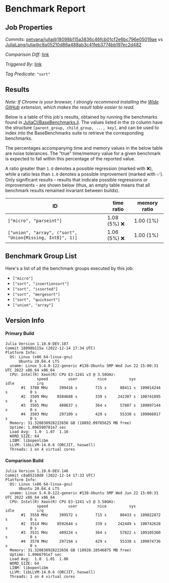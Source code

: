 # Benchmark Report

## Job Properties

*Commits:* [petvana/julia@18098b115a3836c46fcb01cf2e6bc796e05019ae](https://github.com/petvana/julia/commit/18098b115a3836c46fcb01cf2e6bc796e05019ae) vs [JuliaLang/julia@c8a05210d86a488ab3c41feb3774bb197ec2d482](https://github.com/JuliaLang/julia/commit/c8a05210d86a488ab3c41feb3774bb197ec2d482)

*Comparison Diff:* [link](https://github.com/JuliaLang/julia/compare/c8a05210d86a488ab3c41feb3774bb197ec2d482..petvana/julia:18098b115a3836c46fcb01cf2e6bc796e05019ae)

*Triggered By:* [link](https://github.com/JuliaLang/julia/pull/47587#issuecomment-1351842204)

*Tag Predicate:* `"sort"`

## Results

*Note: If Chrome is your browser, I strongly recommend installing the [Wide GitHub](https://chrome.google.com/webstore/detail/wide-github/kaalofacklcidaampbokdplbklpeldpj?hl=en)
extension, which makes the result table easier to read.*

Below is a table of this job's results, obtained by running the benchmarks found in
[JuliaCI/BaseBenchmarks.jl](https://github.com/JuliaCI/BaseBenchmarks.jl). The values
listed in the `ID` column have the structure `[parent_group, child_group, ..., key]`,
and can be used to index into the BaseBenchmarks suite to retrieve the corresponding
benchmarks.

The percentages accompanying time and memory values in the below table are noise tolerances. The "true"
time/memory value for a given benchmark is expected to fall within this percentage of the reported value.

A ratio greater than `1.0` denotes a possible regression (marked with :x:), while a ratio less
than `1.0` denotes a possible improvement (marked with :white_check_mark:). Only significant results - results
that indicate possible regressions or improvements - are shown below (thus, an empty table means that all
benchmark results remained invariant between builds).

| ID | time ratio | memory ratio |
|----|------------|--------------|
| `["micro", "parseint"]` | 1.08 (5%) :x: | 1.00 (1%)  |
| `["union", "array", ("sort", "Union{Missing, Int8}", 1)]` | 1.06 (5%) :x: | 1.00 (1%)  |

## Benchmark Group List

Here's a list of all the benchmark groups executed by this job:

- `["micro"]`
- `["sort", "insertionsort"]`
- `["sort", "issorted"]`
- `["sort", "mergesort"]`
- `["sort", "quicksort"]`
- `["union", "array"]`

## Version Info

#### Primary Build

```
Julia Version 1.10.0-DEV.187
Commit 18098b115a (2022-12-14 17:34 UTC)
Platform Info:
  OS: Linux (x86_64-linux-gnu)
      Ubuntu 20.04.4 LTS
  uname: Linux 5.4.0-122-generic #138-Ubuntu SMP Wed Jun 22 15:00:31 UTC 2022 x86_64 x86_64
  CPU: Intel(R) Xeon(R) CPU E3-1241 v3 @ 3.50GHz: 
              speed         user         nice          sys         idle          irq
       #1  3780 MHz     399416 s        715 s      80411 s  109014244 s          0 s
       #2  3509 MHz    8584688 s        339 s     242307 s  100741895 s          0 s
       #3  3505 MHz     408637 s        364 s      57807 s  109097144 s          0 s
       #4  3503 MHz     297109 s        429 s      55330 s  109066017 s          0 s
  Memory: 31.320838928222656 GB (18892.09765625 MB free)
  Uptime: 1.096590781e7 sec
  Load Avg:  1.0  1.07  1.16
  WORD_SIZE: 64
  LIBM: libopenlibm
  LLVM: libLLVM-14.0.6 (ORCJIT, haswell)
  Threads: 1 on 4 virtual cores

```

#### Comparison Build

```
Julia Version 1.10.0-DEV.146
Commit c8a05210d8 (2022-12-14 17:33 UTC)
Platform Info:
  OS: Linux (x86_64-linux-gnu)
      Ubuntu 20.04.4 LTS
  uname: Linux 5.4.0-122-generic #138-Ubuntu SMP Wed Jun 22 15:00:31 UTC 2022 x86_64 x86_64
  CPU: Intel(R) Xeon(R) CPU E3-1241 v3 @ 3.50GHz: 
              speed         user         nice          sys         idle          irq
       #1  3558 MHz     399572 s        715 s      80433 s  109022872 s          0 s
       #2  3514 MHz    8592644 s        339 s     242449 s  100742628 s          0 s
       #3  3531 MHz     409224 s        364 s      57822 s  109105360 s          0 s
       #4  3578 MHz     297194 s        429 s      55338 s  109074736 s          0 s
  Memory: 31.320838928222656 GB (18920.10546875 MB free)
  Uptime: 1.0966791e7 sec
  Load Avg:  1.0  1.01  1.06
  WORD_SIZE: 64
  LIBM: libopenlibm
  LLVM: libLLVM-14.0.6 (ORCJIT, haswell)
  Threads: 1 on 4 virtual cores

```
